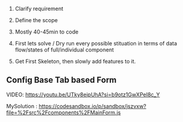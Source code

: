 1. Clarify requirement
2. Define the scope 
3. Mostly 40-45min to code 

4. First lets solve / Dry run every possible stituation in terms of data flow/states of full/individual component

5. Get First Skeleton, then slowly add features to it.


## Config Base Tab based Form 
VIDEO: https://youtu.be/UTky8eipUhA?si=b9otz1GwXPeI8c_Y

MySolution : https://codesandbox.io/p/sandbox/jszvxw?file=%2Fsrc%2Fcomponents%2FMainForm.js

